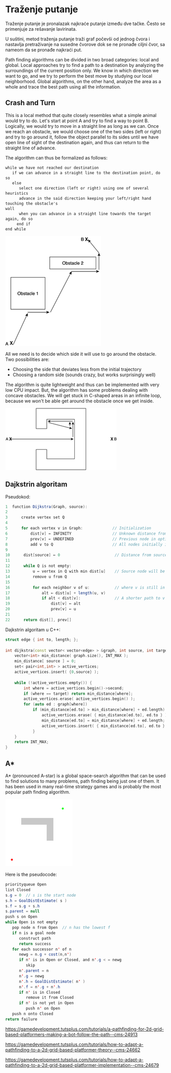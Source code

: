 # Traženje putanje

Traženje putanje je pronalazak najkraće putanje između dve tačke. Često se primenjuje za rešavanje lavirinata.

U suštini, metod traženja putanje traži graf počevši od jednog čvora i nastavlja pretraživanje na susedne čvorove dok se ne pronađe ciljni čvor, sa nameom da se pronađe najkraći put.

Path finding algorithms can be divided in two broad categories: local and global. Local approaches try to find a path to a destination by analyzing the surroundings of the current position only. We know in which direction we want to go, and we try to perform the best move by studying our local neighborhood. Global algorithms, on the other hand, analyze the area as a whole and trace the best path using all the information.

## Crash and Turn

This is a local method that quite closely resembles what a simple animal would try to do. Let's start at point A and try to find a way to point B. Logically, we would try to move in a straight line as long as we can. Once we reach an obstacle, we would choose one of the two sides (left or right) and try to go around it, follow the object parallel to its sides until we have open line of sight of the destination again, and thus can return to the straight line of advance.

The algorithm can thus be formalized as follows:

```
while we have not reached our destination
   if we can advance in a straight line to the destination point, do so
   else
      select one direction (left or right) using one of several heuristics
      advance in the said direction keeping your left/right hand touching the obstacle's
wall
      when you can advance in a straight line towards the target again, do so
     end if
end while
```

![crash-and-turn](slike/crash-and-turn.gif?row=true)

All we need is to decide which side it will use to go around the obstacle. Two possibilities are:
* Choosing the side that deviates less from the initial trajectory
* Choosing a random side (sounds crazy, but works surprisingly well)

The algorithm is quite lightweight and thus can be implemented with very low CPU impact. But, the algorithm has some problems dealing with concave obstacles. We will get stuck in C-shaped areas in an infinite loop, because we won't be able get around the obstacle once we get inside.

![zaglavljena-putanja](slike/zaglavljena-putanja.gif?row=true)

## Dajkstrin algoritam

Pseudokod:

```java
1  function Dijkstra(Graph, source):
2
3      create vertex set Q
4
5      for each vertex v in Graph:             // Initialization
6          dist[v] ← INFINITY                  // Unknown distance from source to v
7          prev[v] ← UNDEFINED                 // Previous node in optimal path from source
8          add v to Q                          // All nodes initially in Q (unvisited nodes)
9
10      dist[source] ← 0                        // Distance from source to source
11      
12      while Q is not empty:
13          u ← vertex in Q with min dist[u]    // Source node will be selected first
14          remove u from Q
15          
16          for each neighbor v of u:           // where v is still in Q.
17              alt ← dist[u] + length(u, v)
18              if alt < dist[v]:               // A shorter path to v has been found
19                  dist[v] ← alt
20                  prev[v] ← u
21
22      return dist[], prev[]
```

Dajkstrin algoritam u C++:

```c++
struct edge { int to, length; };

int dijkstra(const vector< vector<edge> > &graph, int source, int target) {
    vector<int> min_distance( graph.size(), INT_MAX );
    min_distance[ source ] = 0;
    set< pair<int,int> > active_vertices;
    active_vertices.insert( {0,source} );

    while (!active_vertices.empty()) {
        int where = active_vertices.begin()->second;
        if (where == target) return min_distance[where];
        active_vertices.erase( active_vertices.begin() );
        for (auto ed : graph[where])
            if (min_distance[ed.to] > min_distance[where] + ed.length) {
                active_vertices.erase( { min_distance[ed.to], ed.to } );
                min_distance[ed.to] = min_distance[where] + ed.length;
                active_vertices.insert( { min_distance[ed.to], ed.to } );
            }
    }
    return INT_MAX;
}
```

## A*

A* (pronounced A-star) is a global space-search algorithm that can be used to find solutions to many problems, path finding being just one of them. It has been used in many real-time strategy games and is probably the most popular path finding algorithm.

![astar-algoritam](slike/astar-algoritam.gif?row=true)

Here is the pseudocode:

```java
priorityqueue Open
list Closed
s.g = 0  // s is the start node
s.h = GoalDistEstimate( s )
s.f = s.g + s.h
s.parent = null
push s on Open
while Open is not empty
   pop node n from Open  // n has the lowest f
   if n is a goal node
      construct path
      return success
   for each successor n' of n
      newg = n.g + cost(n,n')
      if n' is in Open or Closed, and n'.g < = newg
         skip
      n'.parent = n
      n'.g = newg
      n'.h = GoalDistEstimate( n' )
      n'.f = n'.g + n'.h
      if n' is in Closed
         remove it from Closed
      if n' is not yet in Open
         push n' on Open
   push n onto Closed
return failure
```

https://gamedevelopment.tutsplus.com/tutorials/a-pathfinding-for-2d-grid-based-platformers-making-a-bot-follow-the-path--cms-24913

https://gamedevelopment.tutsplus.com/tutorials/how-to-adapt-a-pathfinding-to-a-2d-grid-based-platformer-theory--cms-24662

https://gamedevelopment.tutsplus.com/tutorials/how-to-adapt-a-pathfinding-to-a-2d-grid-based-platformer-implementation--cms-24679
